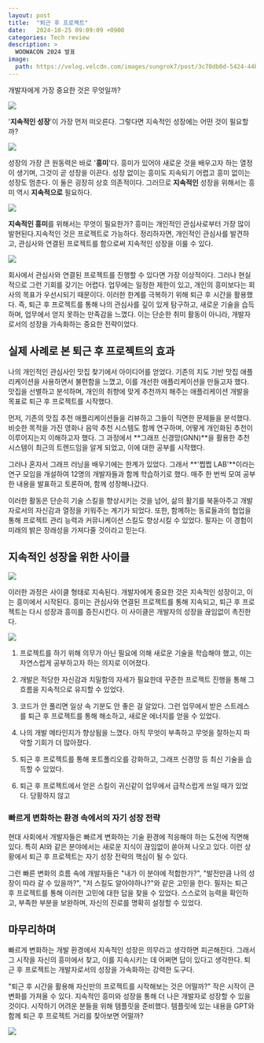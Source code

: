 ```yaml
---
layout: post
title:  "퇴근 후 프로젝트"
date:   2024-10-25 09:09:09 +0900
categories: Tech review
description: >
  WOOWACON 2024 발표
image: 
  path: https://velog.velcdn.com/images/sungrok7/post/3c70db0d-5424-44b6-a1a7-46d703821c6e/image.png
---
```


개발자에게 가장 중요한 것은 무엇일까?

![](https://velog.velcdn.com/images/sungrok7/post/91ccfe71-9c82-43bb-974b-87060120c716/image.jpg)

 '**지속적인 성장**'이 가장 먼저 떠오른다. 그렇다면 지속적인 성장에는 어떤 것이 필요할까? 
 
![](https://velog.velcdn.com/images/sungrok7/post/960b1fc1-99ce-4ae3-b69f-504a4c4d535d/image.jpg)

성장의 가장 큰 원동력은 바로 '**흥미**'다. 흥미가 있어야 새로운 것을 배우고자 하는 열정이 생기며, 그것이 곧 성장을 이끈다. 성장 없이는 흥미도 지속되기 어렵고 흥미 없이는 성장도 멈춘다. 이 둘은 굉장히 상호 의존적이다. 그러므로 **지속적인** 성장을 위해서는 흥미 역시 **지속적으로** 필요하다.

![](https://velog.velcdn.com/images/sungrok7/post/5188c73b-41e5-411a-8378-e584e3af1da0/image.jpg)

**지속적인 흥미**를 위해서는 무엇이 필요한가? 흥미는 개인적인 관심사로부터 가장 많이 발현된다.지속적인 것은 프로젝트로 가능하다. 정리하자면, 개인적인 관심사를 발견하고, 관심사와 연결된 프로젝트를 함으로써 지속적인 성장을 이룰 수 있다.

![](https://velog.velcdn.com/images/sungrok7/post/7c221490-a128-4fb7-9294-93b00fc1b159/image.jpg)

회사에서 관심사와 연결된 프로젝트를 진행할 수 있다면 가장 이상적이다. 그러나 현실적으로 그런 기회를 갖기는 어렵다. 업무에는 일정한 제한이 있고, 개인의 흥미보다는 회사의 목표가 우선시되기 때문이다. 이러한 한계를 극복하기 위해 퇴근 후 시간을 활용했다. 즉, 퇴근 후 프로젝트를 통해 나의 관심사를 깊이 있게 탐구하고, 새로운 기술을 습득하며, 업무에서 얻지 못하는 만족감을 느꼈다. 이는 단순한 취미 활동이 아니라, 개발자로서의 성장을 가속화하는 중요한 전략이었다.

## 실제 사례로 본 퇴근 후 프로젝트의 효과

나의 개인적인 관심사인 맛집 찾기에서 아이디어를 얻었다. 기존의 지도 기반 맛집 애플리케이션을 사용하면서 불편함을 느꼈고, 이를 개선한 애플리케이션을 만들고자 했다. 맛집을 선별하고 분석하며, 개인의 취향에 맞게 추천까지 해주는 애플리케이션 개발을 목표로 퇴근 후 프로젝트를 시작했다.

먼저, 기존의 맛집 추천 애플리케이션들을 리뷰하고 그들이 직면한 문제들을 분석했다. 비슷한 목적을 가진 영화나 음악 추천 시스템도 함께 연구하며, 어떻게 개인화된 추천이 이루어지는지 이해하고자 했다. 그 과정에서 **그래프 신경망(GNN)**을 활용한 추천 시스템이 최근의 트렌드임을 알게 되었고, 이에 대한 공부를 시작했다.

그러나 혼자서 그래프 러닝을 배우기에는 한계가 있었다. 그래서 **'쩝쩝 LAB'**이라는 연구 모임을 개설하여 12명의 개발자들과 함께 학습하기로 했다. 매주 한 번씩 모여 공부한 내용을 발표하고 토론하며, 함께 성장해나갔다.

이러한 활동은 단순히 기술 스킬을 향상시키는 것을 넘어, 삶의 활기를 북돋아주고 개발자로서의 자신감과 열정을 키워주는 계기가 되었다. 또한, 함께하는 동료들과의 협업을 통해 프로젝트 관리 능력과 커뮤니케이션 스킬도 향상시킬 수 있었다. 필자는 이 경험이 미래의 밝은 장래성을 가져다줄 것이라고 믿는다.

## 지속적인 성장을 위한 사이클
![](https://velog.velcdn.com/images/sungrok7/post/210e32f6-adc3-43a6-a58a-3365686e88ff/image.jpg)

이러한 과정은 사이클 형태로 지속된다. 개발자에게 중요한 것은 지속적인 성장이고, 이는 흥미에서 시작된다. 흥미는 관심사와 연결된 프로젝트를 통해 지속되고, 퇴근 후 프로젝트는 다시 성장과 흥미를 증진시킨다. 이 사이클은 개발자의 성장을 끊임없이 촉진한다.

![](https://velog.velcdn.com/images/sungrok7/post/0458f627-d2b2-4366-8859-d3c276dc0f21/image.jpg)

1. 프로젝트를 하기 위해 의무가 아닌 필요에 의해 새로운 기술을 학습해야 했고, 이는 자연스럽게 공부하고자 하는 의지로 이어졌다.

2. 개발은 적당한 자신감과 치밀함의 자세가 필요한데 꾸준한 프로젝트 진행을 통해 그 흐름을 지속적으로 유지할 수 있었다.

3. 코드가 안 풀리면 일상 속 기분도 안 좋은 걸 알았다. 그런 업무에서 받은 스트레스를 퇴근 후 프로젝트를 통해 해소하고, 새로운 에너지를 얻을 수 있었다.

4. 나의 개발 메타인지가 향상됨을 느꼈다. 아직 무엇이 부족하고 무엇을 잘하는지 파악할 기회가 더 많아졌다.

5. 퇴근 후 프로젝트를 통해 포트폴리오를 강화하고, 그래프 신경망 등 최신 기술을 습득할 수 있었다.

6. 퇴근 후 프로젝트에서 얻은 스킬이 귀신같이 업무에서 급작스럽게 쓰일 때가 있었다. 당황하지 않고 

### 빠르게 변화하는 환경 속에서의 자기 성장 전략

현대 사회에서 개발자들은 빠르게 변화하는 기술 환경에 적응해야 하는 도전에 직면해 있다. 특히 AI와 같은 분야에서는 새로운 지식이 끊임없이 쏟아져 나오고 있다. 이런 상황에서 퇴근 후 프로젝트는 자기 성장 전략의 핵심이 될 수 있다.

그런 빠른 변화의 흐름 속에 개발자들은  "내가 이 분야에 적합한가?", "발전만큼 나의 성장이 따라 갈 수 있을까?", "저 스킬도 알아야하나?"와 같은 고민을 한다. 필자는 퇴근 후 프로젝트를 통해 이러한 고민에 대한 답을 찾을 수 있었다. 스스로의 능력을 확인하고, 부족한 부분을 보완하며, 자신의 진로를 명확히 설정할 수 있었다.

## 마무리하며

빠르게 변화하는 개발 환경에서 지속적인 성장은 의무라고 생각하면 피곤해진다. 그래서 그 시작을 자신의 흥미에서 찾고, 이를 지속시키는 데 어쩌면 답이 있다고 생각한다. 퇴근 후 프로젝트는 개발자로서의 성장을 가속화하는 강력한 도구다.

"퇴근 후 시간을 활용해 자신만의 프로젝트를 시작해보는 것은 어떨까?" 작은 시작이 큰 변화를 가져올 수 있다. 지속적인 흥미와 성장을 통해 더 나은 개발자로 성장할 수 있을 것이다. 시작하기 어려운 분들을 위해 템플릿을 준비했다. 템플릿에 있는 내용을 GPT와 함께 퇴근 후 프로젝트 거리를 찾아보면 어떨까?

![](https://velog.velcdn.com/images/sungrok7/post/01cdb727-5403-4532-a28b-0482d1100939/image.jpg)

[jekyll-docs]: https://jekyllrb.com/docs/home
[jekyll-gh]:   https://github.com/jekyll/jekyll
[jekyll-talk]: https://talk.jekyllrb.com/